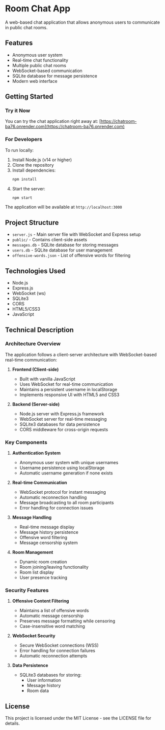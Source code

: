 # Room Chat App

A web-based chat application that allows anonymous users to communicate in public chat rooms.

## Features

- Anonymous user system
- Real-time chat functionality
- Multiple public chat rooms
- WebSocket-based communication
- SQLite database for message persistence
- Modern web interface

## Getting Started

### Try it Now

You can try the chat application right away at:
[https://chatroom-ba76.onrender.com](https://chatroom-ba76.onrender.com)

### For Developers

To run locally:

1. Install Node.js (v14 or higher)
2. Clone the repository
3. Install dependencies:
   ```bash
   npm install
   ```
4. Start the server:
   ```bash
   npm start
   ```

The application will be available at `http://localhost:3000`

## Project Structure

- `server.js` - Main server file with WebSocket and Express setup
- `public/` - Contains client-side assets
- `messages.db` - SQLite database for storing messages
- `users.db` - SQLite database for user management
- `offensive-words.json` - List of offensive words for filtering

## Technologies Used

- Node.js
- Express.js
- WebSocket (ws)
- SQLite3
- CORS
- HTML5/CSS3
- JavaScript

## Technical Description

### Architecture Overview
The application follows a client-server architecture with WebSocket-based real-time communication:

1. **Frontend (Client-side)**
   - Built with vanilla JavaScript
   - Uses WebSocket for real-time communication
   - Maintains a persistent username in localStorage
   - Implements responsive UI with HTML5 and CSS3

2. **Backend (Server-side)**
   - Node.js server with Express.js framework
   - WebSocket server for real-time messaging
   - SQLite3 databases for data persistence
   - CORS middleware for cross-origin requests

### Key Components

1. **Authentication System**
   - Anonymous user system with unique usernames
   - Username persistence using localStorage
   - Automatic username generation if none exists

2. **Real-time Communication**
   - WebSocket protocol for instant messaging
   - Automatic reconnection handling
   - Message broadcasting to all room participants
   - Error handling for connection issues

3. **Message Handling**
   - Real-time message display
   - Message history persistence
   - Offensive word filtering
   - Message censorship system

4. **Room Management**
   - Dynamic room creation
   - Room joining/leaving functionality
   - Room list display
   - User presence tracking

### Security Features

1. **Offensive Content Filtering**
   - Maintains a list of offensive words
   - Automatic message censorship
   - Preserves message formatting while censoring
   - Case-insensitive word matching

2. **WebSocket Security**
   - Secure WebSocket connections (WSS)
   - Error handling for connection failures
   - Automatic reconnection attempts

3. **Data Persistence**
   - SQLite3 databases for storing:
     - User information
     - Message history
     - Room data

## License

This project is licensed under the MIT License - see the LICENSE file for details.
